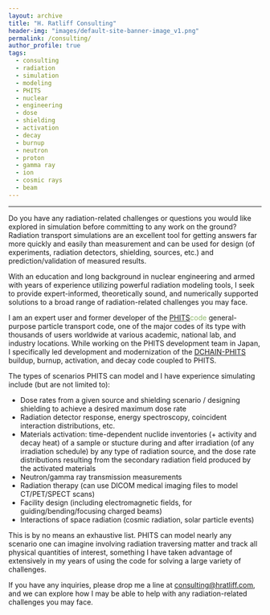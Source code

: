 ```yaml
---
layout: archive
title: "H. Ratliff Consulting"
header-img: "images/default-site-banner-image_v1.png"
permalink: /consulting/
author_profile: true
tags:
  - consulting
  - radiation
  - simulation
  - modeling
  - PHITS
  - nuclear
  - engineering
  - dose
  - shielding
  - activation
  - decay
  - burnup
  - neutron
  - proton
  - gamma ray
  - ion
  - cosmic rays
  - beam
---
```





<!--

{% include base_path %}

2024 &ensp;(<font color="#00aeba">HVL</font>)
-->
<!-- &ensp;(<font color="#1F2CCA">JAEA</font><font color="#C1751F">UTK</font>) -->
------

Do you have any radiation-related challenges or questions you would like explored in simulation before committing to any work on the ground?  Radiation transport simulations are an excellent tool for getting answers far more quickly and easily than measurement and can be used for design (of experiments, radiation detectors, shielding, sources, etc.) and prediction/validation of measured results.

With an education and long background in nuclear engineering and armed with years of experience utilizing powerful radiation modeling tools, I seek to provide expert-informed, theoretically sound, and numerically supported solutions to a broad range of radiation-related challenges you may face.

I am an expert user and former developer of the [PHITS](https://phits.jaea.go.jp/)<font color="#90ba6e">code</font> general-purpose particle transport code, one of the major codes of its type with thousands of users worldwide at various academic, national lab, and industry locations.  While working on the PHITS development team in Japan, I specifically led development and modernization of the <font color="#90ba6e">[DCHAIN-PHITS](https://hratliff.com/files/DCHAIN_improvements_paper_Accepted-Manuscript.pdf)</font> buildup, burnup, activation, and decay code coupled to PHITS.  



The types of scenarios PHITS can model and I have experience simulating include (but are not limited to):
- Dose rates from a given source and shielding scenario / designing shielding to achieve a desired maximum dose rate
- Radiation detector response, energy spectroscopy, coincident interaction distributions, etc.
- Materials activation: time-dependent nuclide inventories (+ activity and decay heat) of a sample or stucture during and after irradiation (of any irradiation schedule) by any type of radiation source, and the dose rate distributions resulting from the secondary radiation field produced by the activated materials
- Neutron/gamma ray transmission measurements
- Radiation therapy (can use DICOM medical imaging files to model CT/PET/SPECT scans)
- Facility design (including electromagnetic fields, for guiding/bending/focusing charged beams)
- Interactions of space radiation (cosmic radiation, solar particle events)

This is by no means an exhaustive list.  PHITS can model nearly any scenario one can imagine involving radiation traversing matter and track all physical quantities of interest, something I have taken advantage of extensively in my years of using the code for solving a large variety of challenges.

If you have any inquiries, please drop me a line at <font color="#90ba6e">[consulting@hratliff.com](sendto:consulting@hratliff.com)</font>, and we can explore how I may be able to help with any radiation-related challenges you may face.

<!--
Add small statement/disclaimer about being a sole proprietorship registered in Norway.
-->

<!--
Make section for already completed consulting work.
-->
